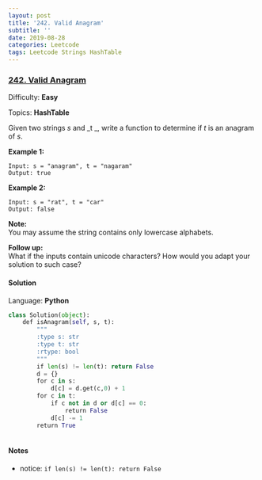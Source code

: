 ```yaml
---
layout: post
title: '242. Valid Anagram'
subtitle: ''
date: 2019-08-28
categories: Leetcode
tags: Leetcode Strings HashTable
---
```

### [242\. Valid Anagram](https://leetcode.com/problems/valid-anagram/)

Difficulty: **Easy**

Topics: **HashTable**


Given two strings _s_ and _t _, write a function to determine if _t_ is an anagram of _s_.

**Example 1:**

```
Input: s = "anagram", t = "nagaram"
Output: true
```

**Example 2:**

```
Input: s = "rat", t = "car"
Output: false
```

**Note:**  
You may assume the string contains only lowercase alphabets.

**Follow up:**  
What if the inputs contain unicode characters? How would you adapt your solution to such case?


#### Solution

Language: **Python**

```python
class Solution(object):
    def isAnagram(self, s, t):
        """
        :type s: str
        :type t: str
        :rtype: bool
        """
        if len(s) != len(t): return False
        d = {}
        for c in s:
            d[c] = d.get(c,0) + 1
        for c in t:
            if c not in d or d[c] == 0:
                return False
            d[c] -= 1
        return True
            
```
#### Notes
- notice: `if len(s) != len(t): return False`